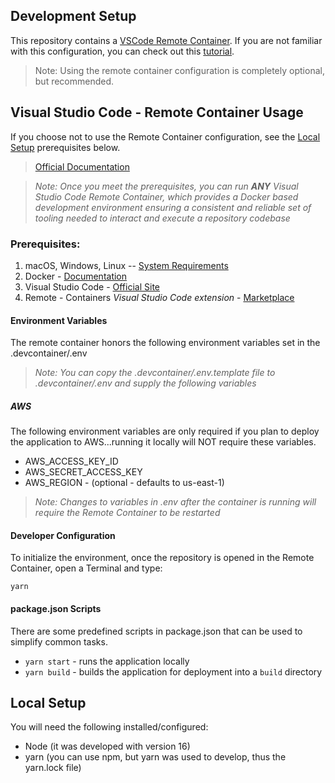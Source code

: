 ## Development Setup

This repository contains a [VSCode Remote Container](https://code.visualstudio.com/docs/remote/containers).  If you are not familiar with this configuration, you can check out this [tutorial](https://code.visualstudio.com/docs/remote/containers-tutorial).

> Note: Using the remote container configuration is completely optional, but recommended.

## Visual Studio Code - Remote Container Usage

If you choose not to use the Remote Container configuration, see the [Local Setup](#local-setup) prerequisites below.

> [Official Documentation](https://code.visualstudio.com/docs/remote/containers)

> _Note: Once you meet the prerequisites, you can run **ANY** Visual Studio Code Remote Container, which provides a Docker based development environment ensuring a consistent and reliable set of tooling needed to interact and execute a repository codebase_

### Prerequisites:

1. macOS, Windows, Linux -- [System Requirements](https://code.visualstudio.com/docs/remote/containers#_system-requirements)
2. Docker - [Documentation](https://code.visualstudio.com/docs/remote/containers#_installation)
3. Visual Studio Code - [Official Site](https://code.visualstudio.com/)
4. Remote - Containers _Visual Studio Code extension_ - [Marketplace](https://marketplace.visualstudio.com/items?itemName=ms-vscode-remote.remote-containers)

#### Environment Variables

The remote container honors the following environment variables set in the .devcontainer/.env

> _Note: You can copy the .devcontainer/.env.template file to .devcontainer/.env and supply the following variables_

##### AWS

The following environment variables are only required if you plan to deploy the application to AWS...running it locally will NOT require these variables.

- AWS_ACCESS_KEY_ID
- AWS_SECRET_ACCESS_KEY
- AWS_REGION - (optional - defaults to us-east-1)

> _Note: Changes to variables in .env after the container is running will require the Remote Container to be restarted_

#### Developer Configuration

To initialize the environment, once the repository is opened in the Remote Container, open a Terminal and type:

`yarn`

#### package.json Scripts

There are some predefined scripts in package.json that can be used to simplify common tasks.

- `yarn start` - runs the application locally 
- `yarn build` - builds the application for deployment into a `build` directory

## Local Setup

You will need the following installed/configured:

- Node (it was developed with version 16)
- yarn (you can use npm, but yarn was used to develop, thus the yarn.lock file)

